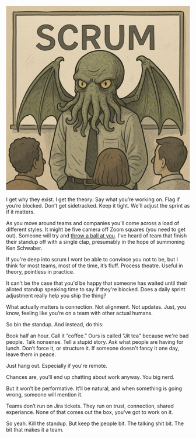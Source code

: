 ![Scrum](/assets/images/scrum.png)

I get why they exist. I get the theory:
Say what you’re working on. Flag if you’re blocked. Don’t get sidetracked. Keep it tight. We'll adjust the sprint as if it matters.

As you move around teams and companies you'll come across a load of different styles. It might be five camera off Zoom squares (you need to get out). Someone will try and [throw a ball at you](https://www.atlassian.com/agile/scrum/standups). I've heard of team that finish their standup off with a single clap, presumably in the hope of summoning Ken Schwaber.

If you're deep into scrum I wont be able to convince you not to be, but I think for most teams, most of the time, it’s fluff. Process theatre.
Useful in theory, pointless in practice.

It can't be the case that you'd be happy that someone has waited until their alloted standup speaking time to say if they're blocked. Does a daily sprint adjustment really help you ship the thing?

What actually matters is connection.
Not alignment. Not updates. Just, you know, feeling like you’re on a team with other actual humans.

So bin the standup. And instead, do this:

Book half an hour. Call it “coffee.” Ours is called "Jit tea" because we're bad people.
Talk nonsense. Tell a stupid story. Ask what people are having for lunch.
Don’t force it, or structure it. If someone doesn't fancy it one day, leave them in peace.

Just hang out. Especially if you're remote.

Chances are, you’ll end up chatting about work anyway. You big nerd.

But it won’t be performative. It’ll be natural, and when something is going wrong, someone will mention it.

Teams don’t run on Jira tickets. They run on trust, connection, shared experiance. None of that comes out the box, you've got to work on it.

So yeah. Kill the standup.
But keep the people bit. The talking shit bit.
The bit that makes it a team.
